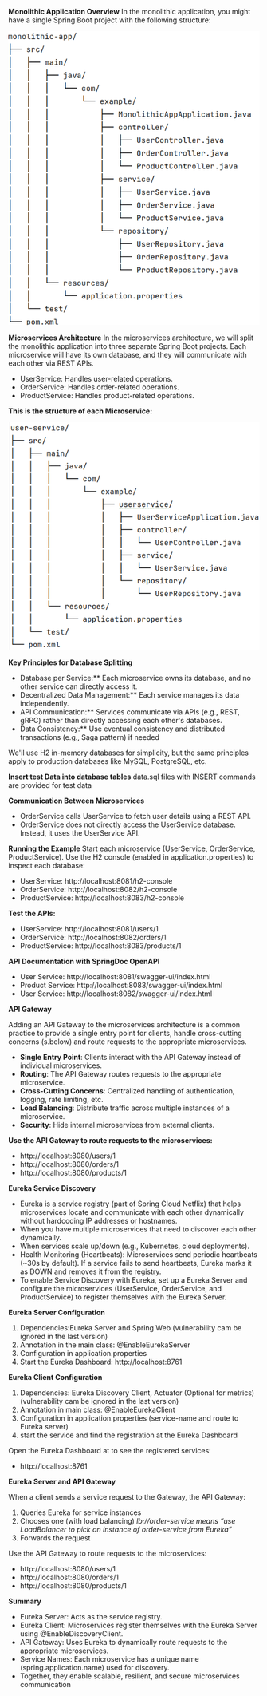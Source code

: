 **Monolithic Application Overview**
In the monolithic application, you might have a single Spring Boot project with the following structure:

![img_1.png](img_1.png)

**Microservices Architecture**
In the microservices architecture, we will split the monolithic application into three 
separate Spring Boot projects. Each microservice will have its own database, and they will communicate 
with each other via REST APIs.

* UserService: Handles user-related operations.
* OrderService: Handles order-related operations.
* ProductService: Handles product-related operations.

**This is the structure of each Microservice:**

![img_2.png](img_2.png)

**Key Principles for Database Splitting**
* Database per Service:** Each microservice owns its database, and no other service can directly access it.
* Decentralized Data Management:** Each service manages its data independently.
* API Communication:** Services communicate via APIs (e.g., REST, gRPC) rather than directly accessing each other's databases.
* Data Consistency:** Use eventual consistency and distributed transactions (e.g., Saga pattern) if needed

We'll use H2 in-memory databases for simplicity, but the same principles apply to 
production databases like MySQL, PostgreSQL, etc.

**Insert test Data into database tables**
data.sql files with INSERT commands are provided for test data

**Communication Between Microservices**
* OrderService calls UserService to fetch user details using a REST API.
* OrderService does not directly access the UserService database. Instead, it uses the UserService API.

**Running the Example**
Start each microservice (UserService, OrderService, ProductService).
Use the H2 console (enabled in application.properties) to inspect each database:
* UserService: http://localhost:8081/h2-console
* OrderService: http://localhost:8082/h2-console
* ProductService: http://localhost:8083/h2-console

**Test the APIs:**
* UserService: http://localhost:8081/users/1
* OrderService: http://localhost:8082/orders/1
* ProductService: http://localhost:8083/products/1

**API Documentation with SpringDoc OpenAPI**

* User Service: http://localhost:8081/swagger-ui/index.html
* Product Service: http://localhost:8083/swagger-ui/index.html
* User Service: http://localhost:8082/swagger-ui/index.html



**API Gateway**

Adding an API Gateway to the microservices architecture is a common practice to provide 
a single entry point for clients, handle cross-cutting concerns (s.below) 
and route requests to the appropriate microservices.

* **Single Entry Point**: Clients interact with the API Gateway instead of individual microservices.
* **Routing**: The API Gateway routes requests to the appropriate microservice.
* **Cross-Cutting Concerns**: Centralized handling of authentication, logging, rate limiting, etc.
* **Load Balancing**: Distribute traffic across multiple instances of a microservice.
* **Security**: Hide internal microservices from external clients.


**Use the API Gateway to route requests to the microservices:**
* http://localhost:8080/users/1
* http://localhost:8080/orders/1
* http://localhost:8080/products/1

**Eureka Service Discovery**
* Eureka is a service registry (part of Spring Cloud Netflix) that helps microservices locate and communicate with 
  each other dynamically without hardcoding IP addresses or hostnames.
* When you have multiple microservices that need to discover each other dynamically.
* When services scale up/down (e.g., Kubernetes, cloud deployments).
* Health Monitoring (Heartbeats): Microservices send periodic heartbeats (~30s by default). If a service 
  fails to send heartbeats, Eureka marks it as DOWN and removes it from the registry.
* To enable Service Discovery with Eureka, set up a Eureka Server and configure the microservices
  (UserService, OrderService, and ProductService) to register themselves with the Eureka Server.

  
**Eureka Server Configuration**
1. Dependencies:Eureka Server and Spring Web (vulnerability cam be ignored in the last version)
2. Annotation in the main class: @EnableEurekaServer
3. Configuration in application.properties 
4. Start the Eureka Dashboard: http://localhost:8761

**Eureka Client Configuration**
1. Dependencies: Eureka Discovery Client, Actuator (Optional for metrics) (vulnerability cam be ignored in the last version)
2. Annotation in main class: @EnableEurekaClient 
3. Configuration in application.properties (service-name and route to Eureka server)
4. start the service and find the registration at the Eureka Dashboard

Open the Eureka Dashboard at to see the registered services:
* http://localhost:8761


**Eureka Server and API Gateway**

When a client sends a service request to the Gateway, the API Gateway:
1. Queries Eureka for service instances
2. Chooses one (with load balancing)
   _lb://order-service means “use LoadBalancer to pick an instance of order-service from Eureka”_
3. Forwards the request


Use the API Gateway to route requests to the microservices:
* http://localhost:8080/users/1
* http://localhost:8080/orders/1
* http://localhost:8080/products/1

**Summary**
* Eureka Server: Acts as the service registry.
* Eureka Client: Microservices register themselves with the Eureka Server using @EnableDiscoveryClient.
* API Gateway: Uses Eureka to dynamically route requests to the appropriate microservices.
* Service Names: Each microservice has a unique name (spring.application.name) used for discovery.
* Together, they enable scalable, resilient, and secure microservices communication




